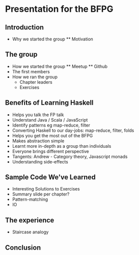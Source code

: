 # Presentation for the BFPG

## Introduction
* Why we started the group
** Motivation

## The group
* How we started the group
** Meetup
** Github
* The first members
* How we ran the group
   * Chapter leaders
   * Exercises

## Benefits of Learning Haskell
* Helps you talk the FP talk
* Understand Java / Scala / JavaScript 
* Identify patterns eg map-reduce, filter
 * Converting Haskell to our day-jobs: map-reduce, filter, folds
* Helps you get the most out of the BFPG
* Makes abstraction simple
* Learnt more in-depth as a group than individuals
 * Everyone brings different perspective
* Tangents: Andrew - Category theory, Javascript monads
* Understanding side-effects

## Sample Code We've Learned
* Interesting Solutions to Exercises
* Summary slide per chapter?
* Pattern-matching
* IO

## The experience
* Staircase analogy

## Conclusion

